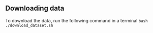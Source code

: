 ## Downloading data
To download the data, run the following command in a terminal ```bash ./download_dataset.sh```
